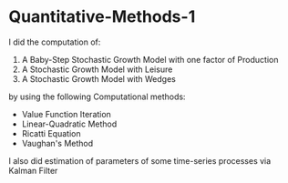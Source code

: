 # Quantitative-Methods-1
I did the computation of:

1) A Baby-Step Stochastic Growth Model with one factor of Production
2) A Stochastic Growth Model with Leisure
3) A Stochastic Growth Model with Wedges

by using the following Computational methods:

- Value Function Iteration
- Linear-Quadratic Method
- Ricatti Equation
- Vaughan's Method

I also did estimation of parameters of some time-series processes via Kalman Filter
